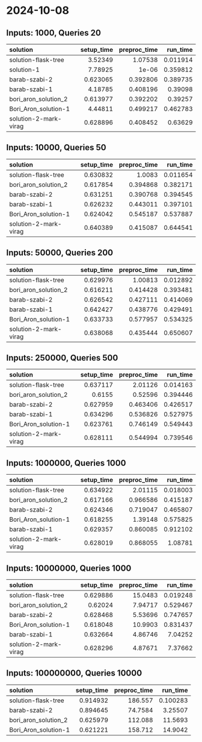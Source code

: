 # 2024-10-08

## Inputs: 1000, Queries 20

| solution              |   setup_time |   preproc_time |   run_time |
|:----------------------|-------------:|---------------:|-----------:|
| solution-flask-tree   |     3.52349  |       1.07538  |   0.011914 |
| solution-1            |     7.78925  |       1e-06    |   0.359812 |
| barab-szabi-2         |     0.623065 |       0.392806 |   0.389735 |
| barab-szabi-1         |     4.18785  |       0.408196 |   0.39098  |
| bori_aron_solution_2  |     0.613977 |       0.392202 |   0.39257  |
| Bori_Aron_solution-1  |     4.44811  |       0.499217 |   0.462783 |
| solution-2-mark-virag |     0.628896 |       0.408452 |   0.63629  |

## Inputs: 10000, Queries 50

| solution              |   setup_time |   preproc_time |   run_time |
|:----------------------|-------------:|---------------:|-----------:|
| solution-flask-tree   |     0.630832 |       1.0083   |   0.011654 |
| bori_aron_solution_2  |     0.617854 |       0.394868 |   0.382171 |
| barab-szabi-2         |     0.631251 |       0.390768 |   0.394545 |
| barab-szabi-1         |     0.626232 |       0.443011 |   0.397101 |
| Bori_Aron_solution-1  |     0.624042 |       0.545187 |   0.537887 |
| solution-2-mark-virag |     0.640389 |       0.415087 |   0.644541 |

## Inputs: 50000, Queries 200

| solution              |   setup_time |   preproc_time |   run_time |
|:----------------------|-------------:|---------------:|-----------:|
| solution-flask-tree   |     0.629976 |       1.00813  |   0.012892 |
| bori_aron_solution_2  |     0.616211 |       0.414428 |   0.393481 |
| barab-szabi-2         |     0.626542 |       0.427111 |   0.414069 |
| barab-szabi-1         |     0.642427 |       0.438776 |   0.429491 |
| Bori_Aron_solution-1  |     0.633733 |       0.577957 |   0.534325 |
| solution-2-mark-virag |     0.638068 |       0.435444 |   0.650607 |

## Inputs: 250000, Queries 500

| solution              |   setup_time |   preproc_time |   run_time |
|:----------------------|-------------:|---------------:|-----------:|
| solution-flask-tree   |     0.637117 |       2.01126  |   0.014163 |
| bori_aron_solution_2  |     0.6155   |       0.52596  |   0.394446 |
| barab-szabi-2         |     0.627959 |       0.463406 |   0.426517 |
| barab-szabi-1         |     0.634296 |       0.536826 |   0.527975 |
| Bori_Aron_solution-1  |     0.623761 |       0.746149 |   0.549443 |
| solution-2-mark-virag |     0.628111 |       0.544994 |   0.739546 |

## Inputs: 1000000, Queries 1000

| solution              |   setup_time |   preproc_time |   run_time |
|:----------------------|-------------:|---------------:|-----------:|
| solution-flask-tree   |     0.634922 |       2.01115  |   0.018003 |
| bori_aron_solution_2  |     0.617166 |       0.966586 |   0.415187 |
| barab-szabi-2         |     0.624346 |       0.719047 |   0.465807 |
| Bori_Aron_solution-1  |     0.618255 |       1.39148  |   0.575825 |
| barab-szabi-1         |     0.629357 |       0.860085 |   0.912102 |
| solution-2-mark-virag |     0.628019 |       0.868055 |   1.08781  |

## Inputs: 10000000, Queries 1000

| solution              |   setup_time |   preproc_time |   run_time |
|:----------------------|-------------:|---------------:|-----------:|
| solution-flask-tree   |     0.629886 |       15.0483  |   0.019248 |
| bori_aron_solution_2  |     0.62024  |        7.94717 |   0.529467 |
| barab-szabi-2         |     0.628468 |        5.53696 |   0.747657 |
| Bori_Aron_solution-1  |     0.618048 |       10.9903  |   0.831437 |
| barab-szabi-1         |     0.632664 |        4.86746 |   7.04252  |
| solution-2-mark-virag |     0.628296 |        4.87671 |   7.37662  |

## Inputs: 100000000, Queries 10000

| solution             |   setup_time |   preproc_time |   run_time |
|:---------------------|-------------:|---------------:|-----------:|
| solution-flask-tree  |     0.914932 |       186.557  |   0.100283 |
| barab-szabi-2        |     0.894645 |        74.7584 |   3.25507  |
| bori_aron_solution_2 |     0.625979 |       112.088  |  11.5693   |
| Bori_Aron_solution-1 |     0.621221 |       158.712  |  14.9042   |